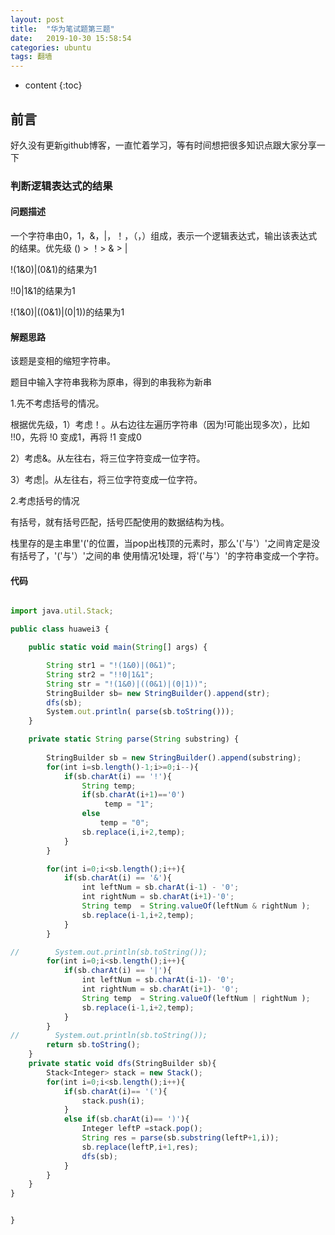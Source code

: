 ```yaml
---
layout: post
title:  "华为笔试题第三题"
date:   2019-10-30 15:58:54
categories: ubuntu
tags: 翻墙
---
```


* content
{:toc}

## 前言

好久没有更新github博客，一直忙着学习，等有时间想把很多知识点跟大家分享一下




### 判断逻辑表达式的结果

#### 问题描述

一个字符串由0，1，&，|，！，（，）组成，表示一个逻辑表达式，输出该表达式的结果。优先级 () > ！> & > |

!(1&0)|(0&1)的结果为1

!!0|1&1的结果为1

!(1&0)|((0&1)|(0|1))的结果为1


#### 解题思路

该题是变相的缩短字符串。

题目中输入字符串我称为原串，得到的串我称为新串

1.先不考虑括号的情况。

根据优先级，1）考虑！。从右边往左遍历字符串（因为!可能出现多次），比如 !!0，先将 !0 变成1，再将 !1 变成0

2）考虑&。从左往右，将三位字符变成一位字符。

3）考虑|。从左往右，将三位字符变成一位字符。

2.考虑括号的情况

有括号，就有括号匹配，括号匹配使用的数据结构为栈。

栈里存的是主串里'('的位置，当pop出栈顶的元素时，那么'('与'）'之间肯定是没有括号了，'('与'）'之间的串
使用情况1处理，将'('与'）'的字符串变成一个字符。

#### 代码

```js

import java.util.Stack;

public class huawei3 {

    public static void main(String[] args) {

        String str1 = "!(1&0)|(0&1)";
        String str2 = "!!0|1&1";
        String str = "!(1&0)|((0&1)|(0|1))";
        StringBuilder sb= new StringBuilder().append(str);
        dfs(sb);
        System.out.println( parse(sb.toString()));
    }

    private static String parse(String substring) {
       
        StringBuilder sb = new StringBuilder().append(substring);
        for(int i=sb.length()-1;i>=0;i--){
            if(sb.charAt(i) == '!'){
                String temp;
                if(sb.charAt(i+1)=='0')
                     temp = "1";
                else
                    temp = "0";
                sb.replace(i,i+2,temp);
            }
        }

        for(int i=0;i<sb.length();i++){
            if(sb.charAt(i) == '&'){
                int leftNum = sb.charAt(i-1) - '0';
                int rightNum = sb.charAt(i+1)-'0';
                String temp  = String.valueOf(leftNum & rightNum );
                sb.replace(i-1,i+2,temp);
            }
        }

//        System.out.println(sb.toString());
        for(int i=0;i<sb.length();i++){
            if(sb.charAt(i) == '|'){
                int leftNum = sb.charAt(i-1)- '0';
                int rightNum = sb.charAt(i+1)- '0';
                String temp  = String.valueOf(leftNum | rightNum );
                sb.replace(i-1,i+2,temp);
            }
        }
//        System.out.println(sb.toString());
        return sb.toString();
    }
    private static void dfs(StringBuilder sb){
        Stack<Integer> stack = new Stack();
        for(int i=0;i<sb.length();i++){
            if(sb.charAt(i)== '('){
                stack.push(i);
            }
            else if(sb.charAt(i)== ')'){
                Integer leftP =stack.pop();
                String res = parse(sb.substring(leftP+1,i));
                sb.replace(leftP,i+1,res);
                dfs(sb);
            }
        }
    }
}


}
```